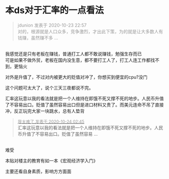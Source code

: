 # 本ds对于汇率的一点看法


<div class="quote"><blockquote><font color="#999999">jdunion 发表于 2020-10-23 22:57</font><br />
<font color="#999999">对的，根源就是人口众多，竞争激烈，才出此下策，为的就是让大多数人有钱赚，虽然赚不多 ...</font></blockquote></div><br />
我感觉还是只有老板在赚钱，普通打工人都不敢说赚钱，勉强生存而已<br />
可是如果不做外贸，老板在国内没生意，都不要打工人了，打工人连工作都找不到，更恼火

对外是升值了，不过对内被更大的贬值对冲了，你想买到便宜的cpu?没门<img src="static/image/smiley/default/lol.gif" smilieid="12" border="0" alt="" />

这个问题可太大了，说个三天三夜都说不完。

汇率这玩意以我的看法就是把一个人维持在即饿不死又撑不死的地步。人民币升值了不容易出口。贬值了虽然容易出口但是进口材料又贵了。而美元连命不吊了直接冲，反正玩完大家一块跳水，总有人垫背

<div class="quote"><blockquote><font size="2"><a href="https://www.hostloc.com/forum.php?mod=redirect&amp;goto=findpost&amp;pid=9344165&amp;ptid=757792" target="_blank"><font color="#999999">我太难了 发表于 2020-10-24 02:45</font></a></font><br />
汇率这玩意以我的看法就是把一个人维持在即饿不死又撑不死的地步。人民币升值了不容易出口。贬值了虽然容易 ...</blockquote></div><br />
难受

本贴对楼主的教育有如一本《宏观经济学入门》

主要还看自身素质，影响方方面面
